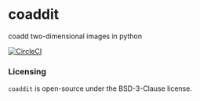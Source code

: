 # coaddit
coadd two-dimensional images in python


[![CircleCI](https://circleci.com/gh/beckermr/coaddit/tree/main.svg?style=svg)](https://circleci.com/gh/beckermr/coaddit/tree/main)


### Licensing

`coaddit` is open-source under the BSD-3-Clause license.
